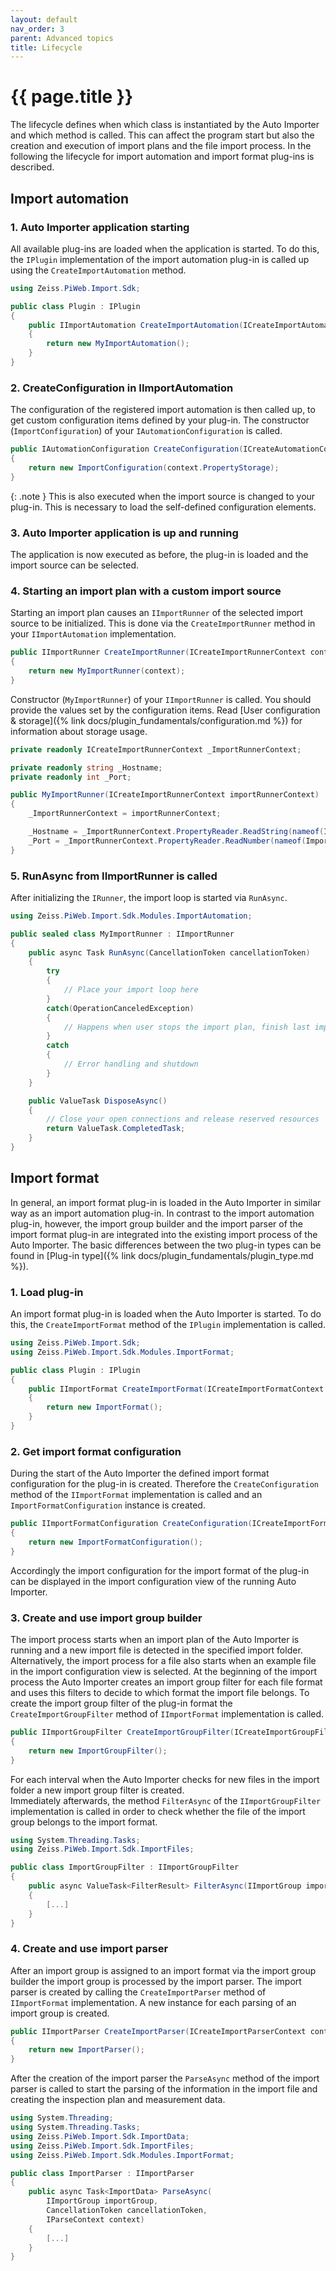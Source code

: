 ```yaml
---
layout: default
nav_order: 3
parent: Advanced topics
title: Lifecycle
---
```


<!---
Ziele:
- aufzeigen, wann was instanziiert wird

Inhalt:
- wann werden Instanzen beim Auto Importer erzeugt und wann disposed
    - IPlugin, ImportRunner, ImportModule etc.
--->

# {{ page.title }}
The lifecycle defines when which class is instantiated by the Auto Importer and which method is called. This can affect the program start but also the creation and execution of import plans and the file import process. In the following the lifecycle for import automation and import format plug-ins is described.

## Import automation

### 1. Auto Importer application starting
All available plug-ins are loaded when the application is started. To do this, the `IPlugin` implementation of the import automation plug-in is called up using the `CreateImportAutomation` method.

```c#
using Zeiss.PiWeb.Import.Sdk;

public class Plugin : IPlugin
{
    public IImportAutomation CreateImportAutomation(ICreateImportAutomationContext context)
    {
        return new MyImportAutomation();
    }
}
```

### 2. CreateConfiguration in IImportAutomation
The configuration of the registered import automation is then called up, to get custom configuration items defined by your plug-in. The constructor (`ImportConfiguration`) of your `IAutomationConfiguration` is called.

```c#
public IAutomationConfiguration CreateConfiguration(ICreateAutomationConfigurationContext context)
{
    return new ImportConfiguration(context.PropertyStorage);
}
```

{: .note }
This is also executed when the import source is changed to your plug-in. This is necessary to load the self-defined configuration elements.

### 3. Auto Importer application is up and running
The application is now executed as before, the plug-in is loaded and the import source can be selected.

### 4. Starting an import plan with a custom import source
Starting an import plan causes an `IImportRunner` of the selected import source to be initialized. This is done via the `CreateImportRunner` method in your `IImportAutomation` implementation.

```c#
public IImportRunner CreateImportRunner(ICreateImportRunnerContext context)
{
	return new MyImportRunner(context);
}
```

Constructor (`MyImportRunner`) of your `IImportRunner` is called. You should provide the values set by the configuration items. Read [User configuration & storage]({% link docs/plugin_fundamentals/configuration.md %}) for information about storage usage.

```c#
private readonly ICreateImportRunnerContext _ImportRunnerContext;

private readonly string _Hostname;
private readonly int _Port;

public MyImportRunner(ICreateImportRunnerContext importRunnerContext)
{
    _ImportRunnerContext = importRunnerContext;

    _Hostname = _ImportRunnerContext.PropertyReader.ReadString(nameof(ImportConfiguration.Hostname));
    _Port = _ImportRunnerContext.PropertyReader.ReadNumber(nameof(ImportConfiguration.Port), 1883);
}
```

### 5. RunAsync from IImportRunner is called
After initializing the `IRunner`, the import loop is started via `RunAsync`.

```c#
using Zeiss.PiWeb.Import.Sdk.Modules.ImportAutomation;

public sealed class MyImportRunner : IImportRunner
{
    public async Task RunAsync(CancellationToken cancellationToken)
    {
        try
        {
            // Place your import loop here
        }
        catch(OperationCanceledException)
        {
            // Happens when user stops the import plan, finish last import
        }
        catch
        {
            // Error handling and shutdown
        }
    }

    public ValueTask DisposeAsync()
    {
        // Close your open connections and release reserved resources
        return ValueTask.CompletedTask;
    }
}
```

## Import format

In general, an import format plug-in is loaded in the Auto Importer in similar way as an import automation plug-in. In contrast to the import automation plug-in, however, the import group builder and the import parser of the import format plug-in are integrated into the existing import process of the Auto Importer. The basic differences between the two plug-in types can be found in [Plug-in type]({% link docs/plugin_fundamentals/plugin_type.md %}).

### 1. Load plug-in
An import format plug-in is loaded when the Auto Importer is started. To do this, the `CreateImportFormat` method of the `IPlugin` implementation is called.

```c#
using Zeiss.PiWeb.Import.Sdk;
using Zeiss.PiWeb.Import.Sdk.Modules.ImportFormat;

public class Plugin : IPlugin
{
    public IImportFormat CreateImportFormat(ICreateImportFormatContext context)
    {
        return new ImportFormat();
    }
}
```

### 2. Get import format configuration
During the start of the Auto Importer the defined import format configuration for the plug-in is created. Therefore the `CreateConfiguration` method of the `IImportFormat` implementation is called and an `ImportFormatConfiguration` instance is created.

```c#
public IImportFormatConfiguration CreateConfiguration(ICreateImportFormatConfigurationContext context)
{
    return new ImportFormatConfiguration();
}
```

Accordingly the import configuration for the import format of the plug-in can be displayed in the import configuration view of the running Auto Importer.

### 3. Create and use import group builder
The import process starts when an import plan of the Auto Importer is running and a new import file is detected in the specified import folder. Alternatively, the import process for a file also starts when an example file in the import configuration view is selected. At the beginning of the import process the Auto Importer creates an import group filter for each file format and uses this filters to decide to which format the import file belongs. To create the import group filter of the plug-in format the `CreateImportGroupFilter` method of `IImportFormat` implementation is called.

```c#
public IImportGroupFilter CreateImportGroupFilter(ICreateImportGroupFilterContext context)
{
    return new ImportGroupFilter();
}
```

For each interval when the Auto Importer checks for new files in the import folder a new import group filter is created.  
Immediately afterwards, the method `FilterAsync` of the `IImportGroupFilter` implementation is called in order to check whether the file of the import group belongs to the import format.

```c#
using System.Threading.Tasks;
using Zeiss.PiWeb.Import.Sdk.ImportFiles;

public class ImportGroupFilter : IImportGroupFilter
{
    public async ValueTask<FilterResult> FilterAsync(IImportGroup importGroup, IFilterContext context)
    {
        [...]
    }
}
```

### 4. Create and use import parser
After an import group is assigned to an import format via the import group builder the import group is processed by the import parser. The import parser is created by calling the `CreateImportParser` method of `IImportFormat` implementation. A new instance for each parsing of an import group is created.

```c#
public IImportParser CreateImportParser(ICreateImportParserContext context)
{
    return new ImportParser();
}
```

After the creation of the import parser the `ParseAsync` method of the import parser is called to start the parsing of the information in the import file and creating the inspection plan and measurement data.

```c#
using System.Threading;
using System.Threading.Tasks;
using Zeiss.PiWeb.Import.Sdk.ImportData;
using Zeiss.PiWeb.Import.Sdk.ImportFiles;
using Zeiss.PiWeb.Import.Sdk.Modules.ImportFormat;

public class ImportParser : IImportParser
{
    public async Task<ImportData> ParseAsync(
        IImportGroup importGroup,
        CancellationToken cancellationToken,
        IParseContext context)
    {
        [...]
    }
}
```